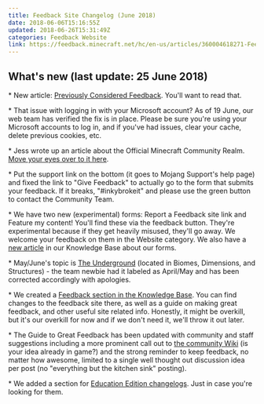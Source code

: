 ```yaml
---
title: Feedback Site Changelog (June 2018)
date: 2018-06-06T15:16:55Z
updated: 2018-06-26T15:31:49Z
categories: Feedback Website
link: https://feedback.minecraft.net/hc/en-us/articles/360004618271-Feedback-Site-Changelog-June-2018-
---
```


## **What's new (last update: 25 June 2018)**

\* New article: [Previously Considered Feedback](./Previously-Considered-Suggestions.md). You'll want to read that.

\* That issue with logging in with your Microsoft account? As of 19 June, our web team has verified the fix is in place. Please be sure you're using your Microsoft accounts to log in, and if you've had issues, clear your cache, delete previous cookies, etc.

\* Jess wrote up an article about the Official Minecraft Community Realm. [Move your eyes over to it here](https://feedback.minecraft.net/hc/en-us/articles/360004822172-Official-Minecraft-Community-Realm).

\* Put the support link on the bottom (it goes to Mojang Support's help page) and fixed the link to "Give Feedback" to actually go to the form that submits your feedback. If it breaks, "#inkybrokeit" and please use the green button to contact the Community Team.

\* We have two new (experimental) forms: Report a Feedback site link and Feature my content! You'll find these via the feedback button. They're experimental because if they get heavily misused, they'll go away. We welcome your feedback on them in the Website category. We also have a [new article](https://feedback.minecraft.net/hc/en-us/articles/360004736052) in our Knowledge Base about our forms.

\* May/June's topic is [The Underground](https://feedback.minecraft.net/hc/en-us/community/posts/360009314751--May-June-2018-Featured-Topic-Underground-) (located in Biomes, Dimensions, and Structures) - the team newbie had it labeled as April/May and has been corrected accordingly with apologies.

\* We created a [Feedback section in the Knowledge Base](https://feedback.minecraft.net/hc/en-us/sections/360001281431-Feedback-Website). You can find changes to the feedback site there, as well as a guide on making great feedback, and other useful site related info. Honestly, it might be overkill, but it's our overkill for now and if we don't need it, we'll throw it out later.

\* The Guide to Great Feedback has been updated with community and staff suggestions including a more prominent call out to [the community Wiki](https://minecraft.gamepedia.com/Minecraft_Wiki) (is your idea already in game?) and the strong reminder to keep feedback, no matter how awesome, limited to a single well thought out discussion idea per post (no "everything but the kitchen sink" posting).

\* We added a section for [Education Edition changelogs](https://feedback.minecraft.net/hc/en-us/sections/360001293291-Education-Edition-Changelogs). Just in case you're looking for them.
